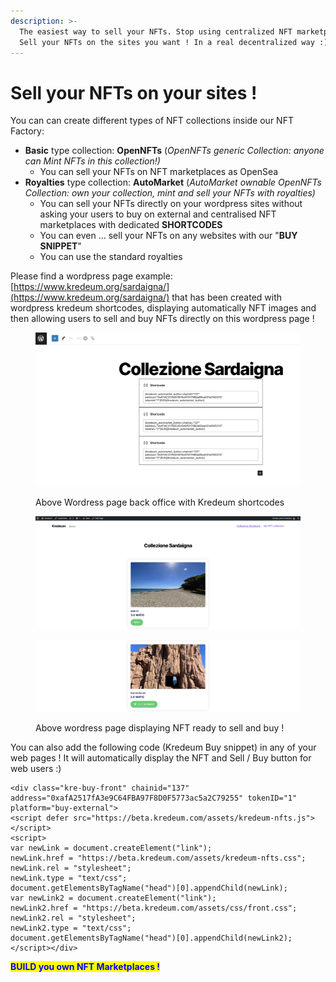 ```yaml
---
description: >-
  The easiest way to sell your NFTs. Stop using centralized NFT marketplaces ! 
  Sell your NFTs on the sites you want ! In a real decentralized way :)
---
```


# Sell your NFTs on your sites !

You can can create different types of NFT collections inside our NFT Factory:

* **Basic** type collection: **OpenNFTs** (_OpenNFTs generic Collection: anyone can Mint NFTs in this collection!)_
  * You can sell your NFTs on NFT marketplaces as OpenSea
* **Royalties** type collection: **AutoMarket** (_AutoMarket ownable OpenNFTs Collection: own your collection, mint and sell your NFTs with royalties)_
  * You can sell your NFTs directly on your wordpress sites without asking your users to buy on external and centralised NFT marketplaces with dedicated **SHORTCODES**
  * You can even ... sell your NFTs on any websites with our "**BUY SNIPPET**"
  * You can use the standard royalties

Please find a wordpress page example: [https://www.kredeum.org/sardaigna/](https://www.kredeum.org/sardaigna/) that has been created with wordpress kredeum shortcodes, displaying automatically NFT images and then allowing users to sell and buy NFTs directly on this wordpress page !

<figure><img src="../.gitbook/assets/Screenshot 2022-11-02 at 23.41.25.png" alt=""><figcaption><p>Above Wordress page back office with Kredeum shortcodes</p></figcaption></figure>



<figure><img src="../.gitbook/assets/Screenshot 2022-11-02 at 23.16.24.png" alt=""><figcaption></figcaption></figure>

<figure><img src="../.gitbook/assets/Screenshot 2022-11-02 at 23.16.37.png" alt=""><figcaption><p>Above wordress page displaying NFT ready to sell and buy !</p></figcaption></figure>

You can also add the following code (Kredeum Buy snippet) in any of your web pages ! It will automatically display the NFT and Sell / Buy button for web users :)

```
<div class="kre-buy-front" chainid="137" address="0xafA2517fA3e9C64FBA97F8D0F5773ac5a2C79255" tokenID="1" platform="buy-external">
<script defer src="https://beta.kredeum.com/assets/kredeum-nfts.js"></script>
<script>
var newLink = document.createElement("link");
newLink.href = "https://beta.kredeum.com/assets/kredeum-nfts.css";
newLink.rel = "stylesheet";
newLink.type = "text/css";
document.getElementsByTagName("head")[0].appendChild(newLink);
var newLink2 = document.createElement("link");
newLink2.href = "https://beta.kredeum.com/assets/css/front.css";
newLink2.rel = "stylesheet";
newLink2.type = "text/css";
document.getElementsByTagName("head")[0].appendChild(newLink2);
</script></div>
```

&#x20;

<mark style="color:blue;">**BUILD you own NFT Marketplaces !**</mark>
